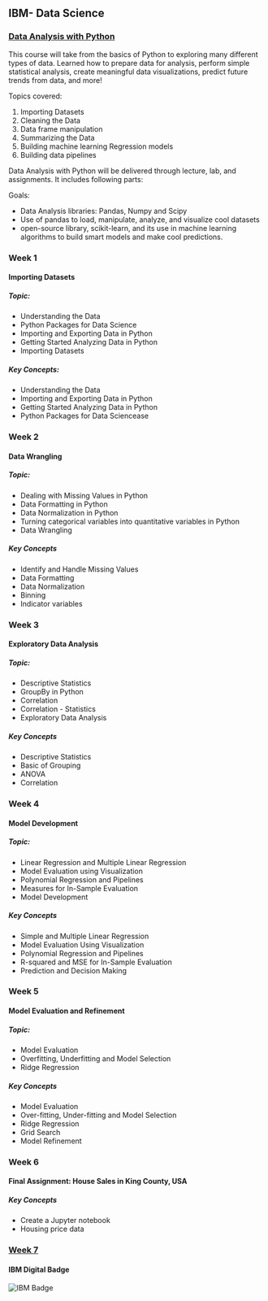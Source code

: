 ## IBM- Data Science

### [Data Analysis with Python](https://www.coursera.org/learn/data-analysis-with-python/home/welcome)    
This course will take from the basics of Python to exploring many different types of data. Learned how to prepare data for analysis, perform simple statistical analysis, create meaningful data visualizations, predict future trends from data, and more!

Topics covered:

1) Importing Datasets
2) Cleaning the Data
3) Data frame manipulation
4) Summarizing the Data
5) Building machine learning Regression models
6) Building data pipelines    

Data Analysis with Python will be delivered through lecture, lab, and assignments. It includes following parts:

Goals:   

- Data Analysis libraries: Pandas, Numpy and Scipy
- Use of pandas to load, manipulate, analyze, and visualize cool datasets
- open-source library, scikit-learn, and its use in machine learning algorithms to build smart models and make cool predictions.

### Week 1  
#### Importing Datasets     

##### Topic:    
- Understanding the Data
- Python Packages for Data Science
- Importing and Exporting Data in Python
- Getting Started Analyzing Data in Python
- Importing Datasets

##### Key Concepts:   
- Understanding the Data
- Importing and Exporting Data in Python
- Getting Started Analyzing Data in Python
- Python Packages for Data Sciencease



### Week 2
#### Data Wrangling      

##### Topic:    
- Dealing with Missing Values in Python
- Data Formatting in Python
- Data Normalization in Python
- Turning categorical variables into quantitative variables in Python
- Data Wrangling

##### Key Concepts      
- Identify and Handle Missing Values
- Data Formatting
- Data Normalization
- Binning
- Indicator variables



### Week 3
#### Exploratory Data Analysis    

##### Topic:    
- Descriptive Statistics
- GroupBy in Python
- Correlation
- Correlation - Statistics
- Exploratory Data Analysis


##### Key Concepts    
- Descriptive Statistics
- Basic of Grouping
- ANOVA
- Correlation



### Week 4 
#### Model Development    

##### Topic:    
- Linear Regression and Multiple Linear Regression
- Model Evaluation using Visualization
- Polynomial Regression and Pipelines
- Measures for In-Sample Evaluation
- Model Development

##### Key Concepts
- Simple and Multiple Linear Regression
- Model Evaluation Using Visualization
- Polynomial Regression and Pipelines
- R-squared and MSE for In-Sample Evaluation
- Prediction and Decision Making




### Week 5 
#### Model Evaluation and Refinement    

##### Topic:    
- Model Evaluation
- Overfitting, Underfitting and Model Selection
- Ridge Regression

##### Key Concepts
- Model Evaluation
- Over-fitting, Under-fitting and Model Selection
- Ridge Regression
- Grid Search
- Model Refinement





### Week 6  
#### Final Assignment: House Sales in King County, USA    

##### Key Concepts
- Create a Jupyter notebook
- Housing price data




### [Week 7](./Week%207)   
#### IBM Digital Badge

![IBM Badge](ht)

